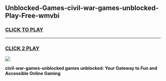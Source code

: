 
## Unblocked-Games-civil-war-games-unblocked-Play-Free-wmvbi
<h3>
<a href="https://premium76.site?title=civil-war-games-unblocked&ref=15A">CLICK TO PLAY</a></h3>
<hr>

<h3>
<a href="https://premium76.site?title=civil-war-games-unblocked&ref=15A">CLICK 2 PLAY</a>
  
</h3>

<a href="https://premium76.site?title=civil-war-games-unblocked&ref=15A"><img src="https://clearcache.store/games.png"></a>


**civil-war-games-unblocked games unblocked: Your Gateway to Fun and Accessible Online Gaming**
